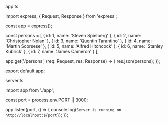app.ts

import express, { Request, Response } from 'express';

const app = express();

const persons = [
  { id: 1, name: 'Steven Spielberg' },
  { id: 2, name: 'Christopher Nolan' },
  { id: 3, name: 'Quentin Tarantino' },
  { id: 4, name: 'Martin Scorsese' },
  { id: 5, name: 'Alfred Hitchcock' },
  { id: 6, name: 'Stanley Kubrick' },
  { id: 7, name: 'James Cameron' }
];

app.get('/persons', (req: Request, res: Response) => {
  res.json(persons);
});

export default app;


server.ts

import app from './app';

const port = process.env.PORT || 3000;

app.listen(port, () => {
  console.log(`Server is running on http://localhost:${port}`);
});
